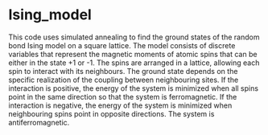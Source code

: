# Ising_model

This code uses simulated annealing to find the ground states of the random bond Ising model on a square lattice. The model consists of discrete variables that represent the magnetic moments of atomic spins that can be either in the state +1 or -1. The spins are arranged in a lattice, allowing each spin to interact with its neighbours. The ground state depends on the specific realization of the coupling between neighbouring sites. If the interaction is positive, the energy of the system is minimized when all spins point in the same direction so that the system is ferromagnetic. If the interaction is negative, the energy of the system is minimized when neighbouring spins point in opposite directions. The system is antiferromagnetic.


